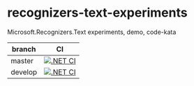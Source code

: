 # recognizers-text-experiments
Microsoft.Recognizers.Text experiments, demo, code-kata


| branch  | CI  |
|---|---|
|master|[![.NET CI](https://github.com/fernandezja/recognizers-text-experiments/actions/workflows/dotnet-ci.yml/badge.svg)](https://github.com/fernandezja/recognizers-text-experiments/actions/workflows/dotnet-ci.yml) |
 | develop | [![.NET CI](https://github.com/fernandezja/recognizers-text-experiments/actions/workflows/dotnet-ci.yml/badge.svg?branch=develop)](https://github.com/fernandezja/recognizers-text-experiments/actions/workflows/dotnet-ci.yml)  |


